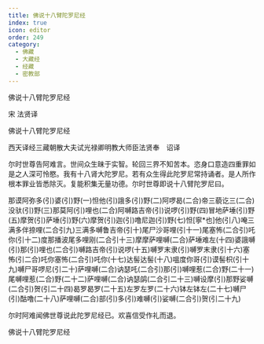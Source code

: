 ```yaml
---
title: 佛说十八臂陀罗尼经
index: true
icon: editor
order: 249
category:
  - 佛藏
  - 大藏经
  - 经藏
  - 密教部
---
```


  佛说十八臂陀罗尼经  

宋 法贤译  

佛说十八臂陀罗尼经  

西天译经三藏朝散大夫试光禄卿明教大师臣法贤奉　诏译  

尔时世尊告阿难言。世间众生昧于实智。轮回三界不知苦本。恣身口意造四重罪如是之人深可怜愍。我有十八肾大陀罗尼。若有众生得此陀罗尼常持诵者。是人所作根本罪业皆悉除灭。复能积集无量功德。尔时世尊即说十八臂陀罗尼曰。  

那谟阿弥多(引)婆(引)野(一)怛他(引)誐多(引)野(二)阿啰曷(二合)帝三藐讫三(二合)没驮(引)野(三)那莫阿(引)哩也(二合)阿嚩路吉帝(引)说啰(引)野(四)冒地萨埵(引)野(五)摩贺(引)萨埵(引)野(六)摩贺(引)迦(引)噜尼迦(引)野(七)怛[寧*也]他(引八)唵三满多伴捺哩(二合引九)三满多嚩鲁吉帝(引十)尾尸沙哥哩(引十一)尾塞怖(二合引)吒你(引十二)度那播波尾多哩刚(二合引十三)摩摩萨哩嚩(二合)萨埵难左(十四)婆誐嚩(引)那(引)哩也(二合引)嚩路吉帝(引)说啰(十五)嚩罗末隶(引)嚩罗末隶(引十六)塞怖(引二合)吒你塞怖(二合引)吒你(十七)达髻达髻(十八)嗢度你哥(引)谟髻枳(引十九)嚩尸哥啰尼(引二十)萨哩嚩(二合)讷瑟吒(二合引)那(引)嚩哩惹(二合)野(二十一)尾嚩哩惹(二合)野(二十二)萨哩嚩(二合)讷瑟鹐(二合引二十三)嚩设摩(引)那野娑嚩(二合引)贺(引二十四)曷罗曷罗(二十五)左罗左罗(二十六)钵左钵左(二十七)嚩尸(引)酤噜(二十八)萨哩嚩(二合)部(引)多(引)难嚩(引)娑嚩(二合引)贺(引二十九)  

尔时阿难闻佛世尊说此陀罗尼经已。欢喜信受作礼而退。  

佛说十八臂陀罗尼经  
